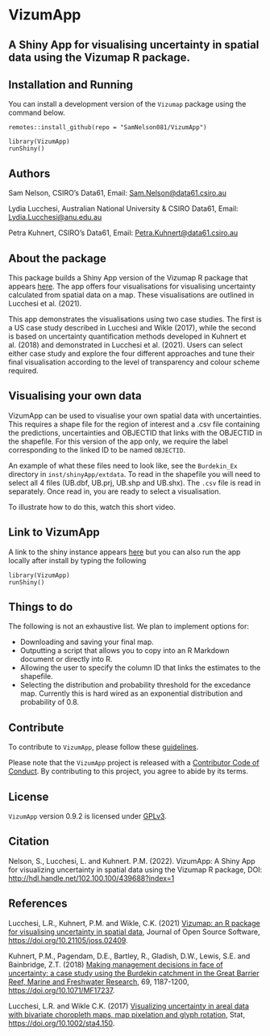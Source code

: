 
# VizumApp

## A Shiny App for visualising uncertainty in spatial data using the Vizumap R package.

## Installation and Running

You can install a development version of the `Vizumap` package using the
command below.

    remotes::install_github(repo = "SamNelson081/VizumApp")

    library(VizumApp)
    runShiny()

## Authors

Sam Nelson, CSIRO’s Data61, Email: <Sam.Nelson@data61.csiro.au>

Lydia Lucchesi, Australian National University & CSIRO Data61, Email:
<Lydia.Lucchesi@anu.edu.au>

Petra Kuhnert, CSIRO’s Data61, Email: <Petra.Kuhnert@data61.csiro.au>

## About the package

This package builds a Shiny App version of the Vizumap R package that
appears [here](https://github.com/lydialucchesi/Vizumap). The app offers
four visualisations for visualising uncertainty calculated from spatial
data on a map. These visualisations are outlined in Lucchesi et
al. (2021).

This app demonstrates the visualisations using two case studies. The
first is a US case study described in Lucchesi and Wikle (2017), while
the second is based on uncertainty quantification methods developed in
Kuhnert et al. (2018) and demonstrated in Lucchesi et al. (2021). Users
can select either case study and explore the four different approaches
and tune their final visualisation according to the level of
transparency and colour scheme required.

## Visualising your own data

VizumApp can be used to visualise your own spatial data with
uncertainties. This requires a shape file for the region of interest and
a .csv file containing the predictions, uncertainties and OBJECTID that
links with the OBJECTID in the shapefile. For this version of the app
only, we require the label corresponding to the linked ID to be named
`OBJECTID`.

An example of what these files need to look like, see the `Burdekin_Ex`
directory in `inst/shinyApp/extdata`. To read in the shapefile you will
need to select all 4 files (UB.dbf, UB.prj, UB.shp and UB.shx). The
`.csv` file is read in separately. Once read in, you are ready to select
a visualisation.

To illustrate how to do this, watch this short video.

## Link to VizumApp

A link to the shiny instance appears
[here](https://shiny.csiro.au/VizumApp/) but you can also run the app
locally after install by typing the following

    library(VizumApp)
    runShiny()

## Things to do

The following is not an exhaustive list. We plan to implement options
for:

-   Downloading and saving your final map.
-   Outputting a script that allows you to copy into an R Markdown
    document or directly into R.
-   Allowing the user to specify the column ID that links the estimates
    to the shapefile.
-   Selecting the distribution and probability threshold for the
    excedance map. Currently this is hard wired as an exponential
    distribution and probability of 0.8.

## Contribute

To contribute to `VizumApp`, please follow these
[guidelines](CONTRIBUTING.md).

Please note that the `VizumApp` project is released with a [Contributor
Code of Conduct](CONDUCT.md). By contributing to this project, you agree
to abide by its terms.

## License

`VizumApp` version 0.9.2 is licensed under [GPLv3](LICENSE.md).

## Citation

Nelson, S., Lucchesi, L. and Kuhnert. P.M. (2022). VizumApp: A Shiny App
for visualizing uncertainty in spatial data using the Vizumap R package,
DOI: <http://hdl.handle.net/102.100.100/439688?index=1>

## References

Lucchesi, L.R., Kuhnert, P.M. and Wikle, C.K. (2021) [Vizumap: an R
package for visualising uncertainty in spatial
data](https://doi.org/10.21105/joss.02409), Journal of Open Source
Software, <https://doi.org/10.21105/joss.02409>.

Kuhnert, P.M., Pagendam, D.E., Bartley, R., Gladish, D.W., Lewis, S.E.
and Bainbridge, Z.T. (2018) [Making management decisions in face of
uncertainty: a case study using the Burdekin catchment in the Great
Barrier Reef, Marine and Freshwater
Research](https://publications.csiro.au/publications/#publication/PIcsiro:EP168206),
69, 1187-1200, <https://doi.org/10.1071/MF17237>.

Lucchesi, L.R. and Wikle C.K. (2017) [Visualizing uncertainty in areal
data with bivariate choropleth maps, map pixelation and glyph
rotation](http://faculty.missouri.edu/~wiklec/LucchesiWikle2017Stat),
Stat, <https://doi.org/10.1002/sta4.150>.
